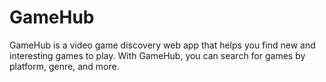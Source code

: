 # GameHub

GameHub is a video game discovery web app that helps you find new and interesting games to play. With GameHub, you can search for games by platform, genre, and more. 